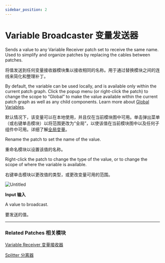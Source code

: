 ```yaml
---
sidebar_position: 2
---
```


# Variable Broadcaster 变量发送器

Sends a value to any Variable Receiver patch set to receive the same name. Used to simplify and organize patches by replacing the cables between patches.

将值发送到任何变量接收器模块集以接收相同的名称。用于通过替换模块之间的连线来简化和整理补丁。

By default, the variable can be used locally, and is available only within the current patch graph. Click the popup menu (or right-click the patch) to change the scope to “Global” to make the value available within the current patch graph as well as any child components. Learn more about [Global Variables](https://www.notion.so/Variables-e004a283aa2e44268f4a91110e4aca0b).

默认情况下，该变量可以在本地使用，并且仅在当前模块图中可用。单击弹出菜单（或右键单击模块）以将范围更改为“全局”，以使该值在当前模块图中以及任何子组件中可用。详细了解[全局变量](https://www.notion.so/Variables-e004a283aa2e44268f4a91110e4aca0b)。

Rename the patch to set the name of the value.

重命名模块以设置该值的名称。

Right-click the patch to change the type of the value, or to change the scope of where the variable is available.

右键单击模块以更改值的类型，或更改变量可用的范围。

![Untitled](https://s3.us-west-2.amazonaws.com/secure.notion-static.com/a3059001-331e-4b3e-afda-27e96232a42c/Untitled.png?X-Amz-Algorithm=AWS4-HMAC-SHA256&X-Amz-Content-Sha256=UNSIGNED-PAYLOAD&X-Amz-Credential=AKIAT73L2G45EIPT3X45%2F20220602%2Fus-west-2%2Fs3%2Faws4_request&X-Amz-Date=20220602T182459Z&X-Amz-Expires=86400&X-Amz-Signature=e1edf2f35cf6312c4a7a8b68a0b768a46894eb8ff98adb37648de39e1d587fb7&X-Amz-SignedHeaders=host&response-content-disposition=filename%20%3D%22Untitled.png%22&x-id=GetObject)

**Input 输入**

A value to broadcast.

要发送的值。

------

### Related Patches 相关模块

[Variable Receiver 变量接收器](https://www.notion.so/Variable-Receiver-b69081bd045242db938094502ae25052)

[Splitter 分离器](https://www.notion.so/Splitter-6ad291b734314bfdaace0a4b8abf3d91)
